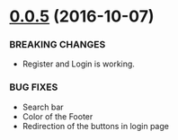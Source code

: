 # [0.0.5](https://github.com/John-Luke/Igames) (2016-10-07)

### BREAKING CHANGES

- Register and Login is working.

### BUG FIXES

- Search bar
- Color of the Footer
- Redirection of the buttons in login page
